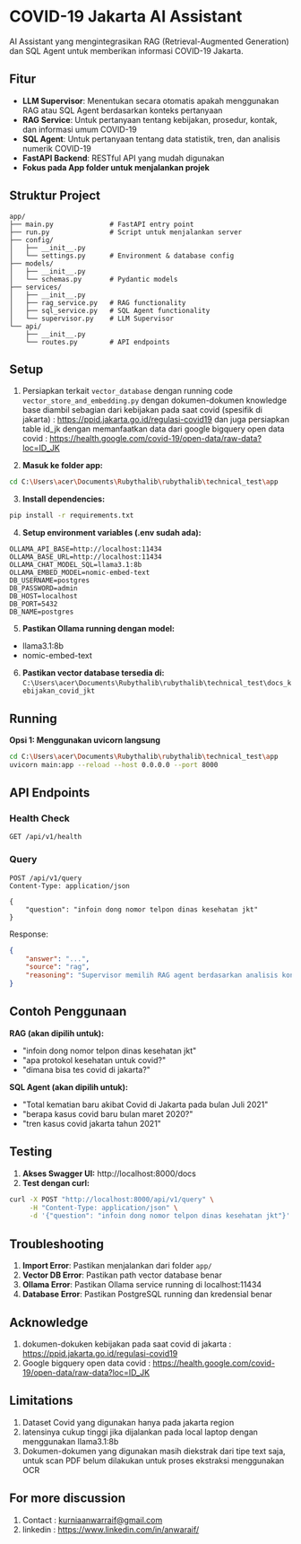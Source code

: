 # COVID-19 Jakarta AI Assistant

AI Assistant yang mengintegrasikan RAG (Retrieval-Augmented Generation) dan SQL Agent untuk memberikan informasi COVID-19 Jakarta.

## Fitur

- **LLM Supervisor**: Menentukan secara otomatis apakah menggunakan RAG atau SQL Agent berdasarkan konteks pertanyaan
- **RAG Service**: Untuk pertanyaan tentang kebijakan, prosedur, kontak, dan informasi umum COVID-19
- **SQL Agent**: Untuk pertanyaan tentang data statistik, tren, dan analisis numerik COVID-19
- **FastAPI Backend**: RESTful API yang mudah digunakan
- **Fokus pada App folder untuk menjalankan projek**

## Struktur Project

```
app/
├── main.py              # FastAPI entry point
├── run.py               # Script untuk menjalankan server
├── config/
│   ├── __init__.py
│   └── settings.py      # Environment & database config
├── models/
│   ├── __init__.py
│   └── schemas.py       # Pydantic models
├── services/
│   ├── __init__.py
│   ├── rag_service.py   # RAG functionality
│   ├── sql_service.py   # SQL Agent functionality
│   └── supervisor.py    # LLM Supervisor
└── api/
    ├── __init__.py
    └── routes.py        # API endpoints
```

## Setup
1. Persiapkan terkait `vector_database` dengan running code `vector_store_and_embedding.py` dengan dokumen-dokumen knowledge base diambil sebagian dari kebijakan pada saat covid (spesifik di jakarta) : https://ppid.jakarta.go.id/regulasi-covid19 dan juga persiapkan table id_jk dengan memanfaatkan data dari google bigquery open data covid : https://health.google.com/covid-19/open-data/raw-data?loc=ID_JK

2. **Masuk ke folder app:**
```bash
cd C:\Users\acer\Documents\Rubythalib\rubythalib\technical_test\app
```

3. **Install dependencies:**
```bash
pip install -r requirements.txt
```

4. **Setup environment variables (.env sudah ada):**
```
OLLAMA_API_BASE=http://localhost:11434
OLLAMA_BASE_URL=http://localhost:11434
OLLAMA_CHAT_MODEL_SQL=llama3.1:8b
OLLAMA_EMBED_MODEL=nomic-embed-text
DB_USERNAME=postgres
DB_PASSWORD=admin
DB_HOST=localhost
DB_PORT=5432
DB_NAME=postgres
```

5. **Pastikan Ollama running dengan model:**
- llama3.1:8b
- nomic-embed-text

6. **Pastikan vector database tersedia di:**
`C:\Users\acer\Documents\Rubythalib\rubythalib\technical_test\docs_kebijakan_covid_jkt`

## Running

**Opsi 1: Menggunakan uvicorn langsung**
```bash
cd C:\Users\acer\Documents\Rubythalib\rubythalib\technical_test\app
uvicorn main:app --reload --host 0.0.0.0 --port 8000
```

## API Endpoints

### Health Check
```
GET /api/v1/health
```

### Query
```
POST /api/v1/query
Content-Type: application/json

{
    "question": "infoin dong nomor telpon dinas kesehatan jkt"
}
```

Response:
```json
{
    "answer": "...",
    "source": "rag",
    "reasoning": "Supervisor memilih RAG agent berdasarkan analisis konteks pertanyaan."
}
```

## Contoh Penggunaan

**RAG (akan dipilih untuk):**
- "infoin dong nomor telpon dinas kesehatan jkt"
- "apa protokol kesehatan untuk covid?"
- "dimana bisa tes covid di jakarta?"

**SQL Agent (akan dipilih untuk):**
- "Total kematian baru akibat Covid di Jakarta pada bulan Juli 2021"
- "berapa kasus covid baru bulan maret 2020?"
- "tren kasus covid jakarta tahun 2021"

## Testing

1. **Akses Swagger UI:** http://localhost:8000/docs
2. **Test dengan curl:**
```bash
curl -X POST "http://localhost:8000/api/v1/query" \
     -H "Content-Type: application/json" \
     -d '{"question": "infoin dong nomor telpon dinas kesehatan jkt"}'
```

## Troubleshooting

1. **Import Error**: Pastikan menjalankan dari folder `app/`
2. **Vector DB Error**: Pastikan path vector database benar
3. **Ollama Error**: Pastikan Ollama service running di localhost:11434
4. **Database Error**: Pastikan PostgreSQL running dan kredensial benar

## Acknowledge
1. dokumen-dokuken kebijakan pada saat covid di jakarta : https://ppid.jakarta.go.id/regulasi-covid19
2. Google bigquery open data covid : https://health.google.com/covid-19/open-data/raw-data?loc=ID_JK

## Limitations
1. Dataset Covid yang digunakan hanya pada jakarta region
2. latensinya cukup tinggi jika dijalankan pada local laptop dengan menggunakan llama3.1:8b
3. Dokumen-dokumen yang digunakan masih diekstrak dari tipe text saja, untuk scan PDF belum dilakukan untuk proses ekstraksi menggunakan OCR

## For more discussion
1. Contact : kurniaanwarraif@gmail.com
2. linkedin : https://www.linkedin.com/in/anwaraif/
